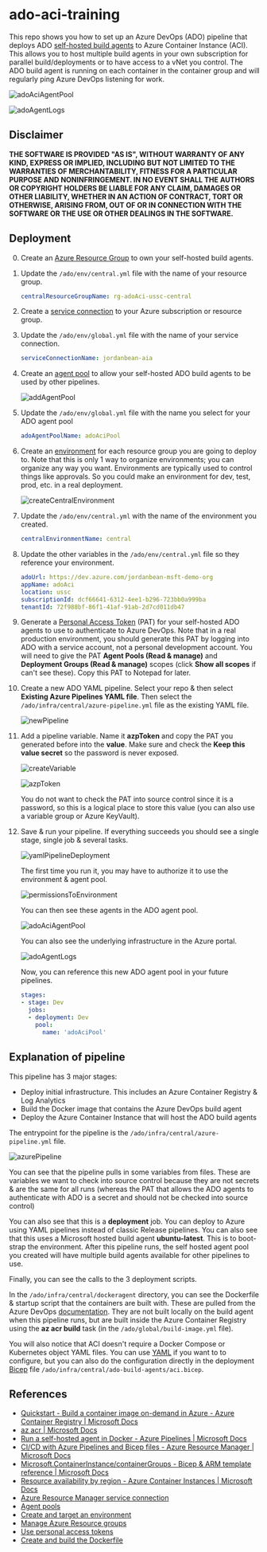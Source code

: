 # ado-aci-training

This repo shows you how to set up an Azure DevOps (ADO) pipeline that deploys ADO [self-hosted build agents](https://docs.microsoft.com/en-us/azure/devops/pipelines/agents/docker?view=azure-devops) to Azure Container Instance (ACI). This allows you to host multiple build agents in your own subscription for parallel build/deployments or to have access to a vNet you control. The ADO build agent is running on each container in the container group and will regularly ping Azure DevOps listening for work.

![adoAciAgentPool](.img/adoAciAgentPool.png)

![adoAgentLogs](.img/adoAgentLogs.png)

## Disclaimer

**THE SOFTWARE IS PROVIDED "AS IS", WITHOUT WARRANTY OF ANY KIND, EXPRESS OR IMPLIED, INCLUDING BUT NOT LIMITED TO THE WARRANTIES OF MERCHANTABILITY, FITNESS FOR A PARTICULAR PURPOSE AND NONINFRINGEMENT. IN NO EVENT SHALL THE AUTHORS OR COPYRIGHT HOLDERS BE LIABLE FOR ANY CLAIM, DAMAGES OR OTHER LIABILITY, WHETHER IN AN ACTION OF CONTRACT, TORT OR OTHERWISE, ARISING FROM, OUT OF OR IN CONNECTION WITH THE SOFTWARE OR THE USE OR OTHER DEALINGS IN THE SOFTWARE.**

## Deployment

0.  Create an [Azure Resource Group](https://docs.microsoft.com/en-us/azure/azure-resource-manager/management/manage-resource-groups-portal) to own your self-hosted build agents.

0.  Update the `/ado/env/central.yml` file with the name of your resource group.

    ```yaml
    centralResourceGroupName: rg-adoAci-ussc-central
    ```

0.  Create a [service connection](https://docs.microsoft.com/en-us/azure/devops/pipelines/library/connect-to-azure?view=azure-devops) to your Azure subscription or resource group.

0.  Update the `/ado/env/global.yml` file with the name of your service connection.

    ```yaml
    serviceConnectionName: jordanbean-aia
    ```

0.  Create an [agent pool](https://docs.microsoft.com/en-us/azure/devops/pipelines/agents/pools-queues?view=azure-devops&tabs=yaml%2Cbrowser) to allow your self-hosted ADO build agents to be used by other pipelines.

    ![addAgentPool](.img/addAgentPool.png)

0.  Update the `/ado/env/global.yml` file with the name you select for your ADO agent pool

    ```yaml
    adoAgentPoolName: adoAciPool
    ```

0.  Create an [environment](https://docs.microsoft.com/en-us/azure/devops/pipelines/process/environments?view=azure-devops) for each resource group you are going to deploy to. Note that this is only 1 way to organize environments; you can organize any way you want. Environments are typically used to control things like approvals. So you could make an environment for dev, test, prod, etc. in a real deployment.

    ![createCentralEnvironment](.img/createCentralEnvironment.png)

0.  Update the `/ado/env/central.yml` with the name of the environment you created.

    ```yaml
    centralEnvironmentName: central
    ```

0.  Update the other variables in the `/ado/env/central.yml` file so they reference your environment.

    ```yaml
    adoUrl: https://dev.azure.com/jordanbean-msft-demo-org
    appName: adoAci
    location: ussc
    subscriptionId: dcf66641-6312-4ee1-b296-723bb0a999ba
    tenantId: 72f988bf-86f1-41af-91ab-2d7cd011db47
    ```

0.  Generate a [Personal Access Token](https://docs.microsoft.com/en-us/azure/devops/organizations/accounts/use-personal-access-tokens-to-authenticate?view=azure-devops&tabs=preview-page) (PAT) for your self-hosted ADO agents to use to authenticate to Azure DevOps. Note that in a real production environment, you should generate this PAT by logging into ADO with a service account, not a personal development account. You will need to give the PAT **Agent Pools (Read & manage)** and **Deployment Groups (Read & manage)** scopes (click **Show all scopes** if can't see these). Copy this PAT to Notepad for later.

0.  Create a new ADO YAML pipeline. Select your repo & then select **Existing Azure Pipelines YAML file**. Then select the `/ado/infra/central/azure-pipeline.yml` file as the existing YAML file.

    ![newPipeline](.img/newPipeline.png)

0.  Add a pipeline variable. Name it **azpToken** and copy the PAT you generated before into the **value**. Make sure and check the **Keep this value secret** so the password is never exposed.

    ![createVariable](.img/createVariable.png)

    ![azpToken](.img/azpToken.png)

    You do not want to check the PAT into source control since it is a password, so this is a logical place to store this value (you can also use a variable group or Azure KeyVault).

0.  Save & run your pipeline. If everything succeeds you should see a single stage, single job & several tasks.

    ![yamlPipelineDeployment](.img/yamlPipelineDeployment.png)

    The first time you run it, you may have to authorize it to use the environment & agent pool.

    ![permissionsToEnvironment](.img/permissionsToEnvironment.png)

    You can then see these agents in the ADO agent pool.
    
    ![adoAciAgentPool](.img/adoAciAgentPool.png)

    You can also see the underlying infrastructure in the Azure portal.

    ![adoAgentLogs](.img/adoAgentLogs.png)

    Now, you can reference this new ADO agent pool in your future pipelines.

    ```yaml
    stages:
    - stage: Dev 
      jobs:
      - deployment: Dev
        pool:
          name: 'adoAciPool'
    ```

## Explanation of pipeline

This pipeline has 3 major stages:

- Deploy initial infrastructure. This includes an Azure Container Registry & Log Analytics
- Build the Docker image that contains the Azure DevOps build agent
- Deploy the Azure Container Instance that will host the ADO build agents

The entrypoint for the pipeline is the `/ado/infra/central/azure-pipeline.yml` file.

![azurePipeline](.img/azurePipeline.png)

You can see that the pipeline pulls in some variables from files. These are variables we want to check into source control because they are not secrets & are the same for all runs (whereas the PAT that allows the ADO agents to authenticate with ADO is a secret and should not be checked into source control)

You can also see that this is a **deployment** job. You can deploy to Azure using YAML pipelines instead of classic Release pipelines. You can also see that this uses a Microsoft hosted build agent **ubuntu-latest**. This is to boot-strap the environment. After this pipeline runs, the self hosted agent pool you created will have multiple build agents available for other pipelines to use.

Finally, you can see the calls to the 3 deployment scripts.

In the `/ado/infra/central/dockeragent` directory, you can see the Dockerfile & startup script that the containers are built with. These are pulled from the Azure DevOps [documentation](https://docs.microsoft.com/en-us/azure/devops/pipelines/agents/docker?view=azure-devops#create-and-build-the-dockerfile-1). They are not built locally on the build agent when this pipeline runs, but are built inside the Azure Container Registry using the **az acr build** task (in the `/ado/global/build-image.yml` file).

You will also notice that ACI doesn't require a Docker Compose or Kubernetes object YAML files. You can use [YAML](https://docs.microsoft.com/en-us/azure/container-instances/container-instances-reference-yaml) if you want to to configure, but you can also do the configuration directly in the deployment [Bicep](https://docs.microsoft.com/en-us/azure/templates/microsoft.containerinstance/containergroups?tabs=bicep) file `/ado/infra/central/ado-build-agents/aci.bicep`.

## References

- [Quickstart - Build a container image on-demand in Azure - Azure Container Registry | Microsoft Docs](https://docs.microsoft.com/en-us/azure/container-registry/container-registry-quickstart-task-cli#build-and-push-image-from-a-dockerfile)
- [az acr | Microsoft Docs](https://docs.microsoft.com/en-us/cli/azure/acr?view=azure-cli-latest#az_acr_build)
- [Run a self-hosted agent in Docker - Azure Pipelines | Microsoft Docs](https://docs.microsoft.com/en-us/azure/devops/pipelines/agents/docker?view=azure-devops)
- [CI/CD with Azure Pipelines and Bicep files - Azure Resource Manager | Microsoft Docs](https://docs.microsoft.com/en-us/azure/azure-resource-manager/bicep/add-template-to-azure-pipelines)
- [Microsoft.ContainerInstance/containerGroups - Bicep & ARM template reference | Microsoft Docs](https://docs.microsoft.com/en-us/azure/templates/microsoft.containerinstance/containergroups?tabs=bicep#resourcerequests)
- [Resource availability by region - Azure Container Instances | Microsoft Docs](https://docs.microsoft.com/en-us/azure/container-instances/container-instances-region-availability)
- [Azure Resource Manager service connection](https://docs.microsoft.com/en-us/azure/devops/pipelines/library/connect-to-azure?view=azure-devops)
- [Agent pools](https://docs.microsoft.com/en-us/azure/devops/pipelines/agents/pools-queues?view=azure-devops&tabs=yaml%2Cbrowser)
- [Create and target an environment](https://docs.microsoft.com/en-us/azure/devops/pipelines/process/environments?view=azure-devops)
- [Manage Azure Resource groups](https://docs.microsoft.com/en-us/azure/azure-resource-manager/management/manage-resource-groups-portal)
- [Use personal access tokens](https://docs.microsoft.com/en-us/azure/devops/organizations/accounts/use-personal-access-tokens-to-authenticate?view=azure-devops&tabs=preview-page)
- [Create and build the Dockerfile](https://docs.microsoft.com/en-us/azure/devops/pipelines/agents/docker?view=azure-devops#create-and-build-the-dockerfile-1)